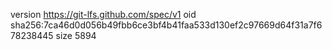 version https://git-lfs.github.com/spec/v1
oid sha256:7ca46d0d056b49fbb6ce3bf4b41faa533d130ef2c97669d64f31a7f678238445
size 5894
